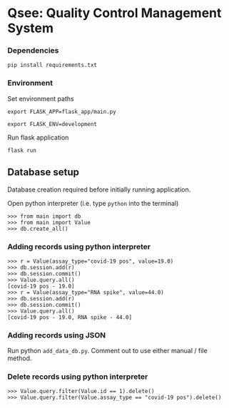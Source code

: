 # Qsee: Quality Control Management System

### Dependencies
```pip install requirements.txt```
### Environment
Set environment paths

```export FLASK_APP=flask_app/main.py```

```export FLASK_ENV=development```

Run flask application

```flask run```

## Database setup
Database creation required before initially running application.

Open python interpreter (i.e. type ```python``` into the terminal)

```
>>> from main import db
>>> from main import Value
>>> db.create_all()
```

### Adding records using python interpreter
```
>>> r = Value(assay_type="covid-19 pos", value=19.0)
>>> db.session.add(r)
>>> db.session.commit()
>>> Value.query.all()
[covid-19 pos - 19.0]
>>> r = Value(assay_type="RNA spike", value=44.0)
>>> db.session.add(r)
>>> db.session.commit()
>>> Value.query.all()
[covid-19 pos - 19.0, RNA spike - 44.0]
```

### Adding records using JSON

Run python ```add_data_db.py```. Comment out to use either manual / file method.

### Delete records using python interpreter
```
>>> Value.query.filter(Value.id == 1).delete()
>>> Value.query.filter(Value.assay_type == "covid-19 pos").delete()
```

